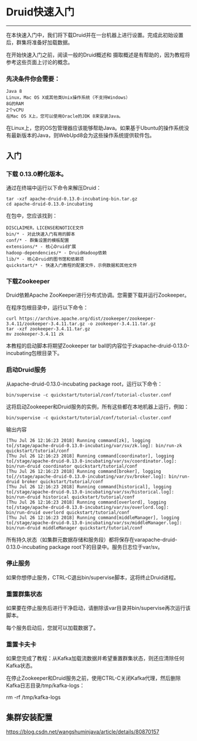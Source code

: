 <!--
author: yanliang.zhao
head: http://blog.itttl.com/logo_miao.png
date: 2019-03-16
title: Druid快速入门
tags: Druid
category: Druid
status: publist
summary: Druid快速入门
-->


# Druid快速入门
---
在本快速入门中，我们将下载Druid并在一台机器上进行设置。完成此初始设置后，群集将准备好加载数据。

在开始快速入门之前，阅读一般的Druid概述和 摄取概述是有帮助的，因为教程将参考这些页面上讨论的概念。

### 先决条件你会需要：
```
Java 8
Linux，Mac OS X或其他类Unix操作系统（不支持Windows）
8G的RAM
2个vCPU
在Mac OS X上，您可以使用Oracle的JDK 8来安装Java。
```

在Linux上，您的OS包管理器应该能够帮助Java。如果基于Ubuntu的操作系统没有最新版本的Java，则WebUpd8会为这些操作系统提供软件包。

## 入门
### 下载 0.13.0孵化版本。
通过在终端中运行以下命令来解压Druid：
```
tar -xzf apache-druid-0.13.0-incubating-bin.tar.gz
cd apache-druid-0.13.0-incubating
```
在包中，您应该找到：
```
DISCLAIMER，LICENSE和NOTICE文件
bin/* - 对此快速入门有用的脚本
conf/* - 群集设置的模板配置
extensions/* - 核心Druid扩展
hadoop-dependencies/* - DruidHadoop依赖
lib/* - 核心Druid的图书馆和依赖项
quickstart/* - 快速入门教程的配置文件，示例数据和其他文件
```
### 下载Zookeeper

Druid依赖Apache ZooKeeper进行分布式协调。您需要下载并运行Zookeeper。

在程序包根目录中，运行以下命令：
```
curl https://archive.apache.org/dist/zookeeper/zookeeper-3.4.11/zookeeper-3.4.11.tar.gz -o zookeeper-3.4.11.tar.gz
tar -xzf zookeeper-3.4.11.tar.gz
mv zookeeper-3.4.11 zk
```
本教程的启动脚本将期望Zookeeper tar ball的内容位于zkapache-druid-0.13.0-incubating包根目录下。

### 启动Druid服务
从apache-druid-0.13.0-incubating package root，运行以下命令：
```
bin/supervise -c quickstart/tutorial/conf/tutorial-cluster.conf
```
这将启动Zookeeper和Druid服务的实例，所有这些都在本地机器上运行，例如：
```
bin/supervise -c quickstart/tutorial/conf/tutorial-cluster.conf
```
输出内容
```
[Thu Jul 26 12:16:23 2018] Running command[zk], logging to[/stage/apache-druid-0.13.0-incubating/var/sv/zk.log]: bin/run-zk quickstart/tutorial/conf
[Thu Jul 26 12:16:23 2018] Running command[coordinator], logging to[/stage/apache-druid-0.13.0-incubating/var/sv/coordinator.log]: bin/run-druid coordinator quickstart/tutorial/conf
[Thu Jul 26 12:16:23 2018] Running command[broker], logging to[//stage/apache-druid-0.13.0-incubating/var/sv/broker.log]: bin/run-druid broker quickstart/tutorial/conf
[Thu Jul 26 12:16:23 2018] Running command[historical], logging to[/stage/apache-druid-0.13.0-incubating/var/sv/historical.log]: bin/run-druid historical quickstart/tutorial/conf
[Thu Jul 26 12:16:23 2018] Running command[overlord], logging to[/stage/apache-druid-0.13.0-incubating/var/sv/overlord.log]: bin/run-druid overlord quickstart/tutorial/conf
[Thu Jul 26 12:16:23 2018] Running command[middleManager], logging to[/stage/apache-druid-0.13.0-incubating/var/sv/middleManager.log]: bin/run-druid middleManager quickstart/tutorial/conf
```
所有持久状态（如集群元数据存储和服务段）都将保存在varapache-druid-0.13.0-incubating package root下的目录中。服务日志位于var/sv。

### 停止服务
如果你想停止服务，CTRL-C退出bin/supervise脚本，这将终止Druid进程。

### 重置群集状态
如果要在停止服务后进行干净启动，请删除该var目录并bin/supervise再次运行该脚本。

每个服务启动后，您就可以加载数据了。

### 重置卡夫卡
如果您完成了教程：从Kafka加载流数据并希望重置群集状态，则还应清除任何Kafka状态。

在停止Zookeeper和Druid服务之前，使用CTRL-C关闭Kafka代理，然后删除Kafka日志目录/tmp/kafka-logs：

rm -rf /tmp/kafka-logs

## 集群安装配置

https://blog.csdn.net/wangshuminjava/article/details/80870157
